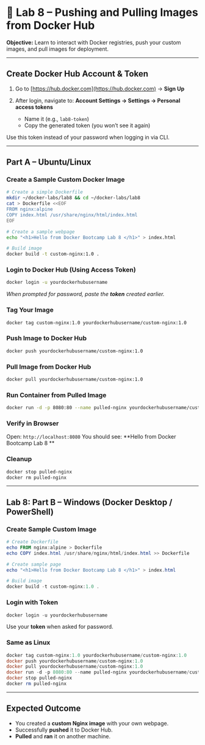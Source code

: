 # 🐳 Lab 8 – Pushing and Pulling Images from Docker Hub

**Objective:** Learn to interact with Docker registries, push your custom images, and pull images for deployment.

---

## Create Docker Hub Account & Token

1. Go to [https://hub.docker.com](https://hub.docker.com) → **Sign Up**
2. After login, navigate to: **Account Settings → Settings → Personal access tokens**

   * Name it (e.g., `lab8-token`)
   * Copy the generated token (you won’t see it again)

Use this token instead of your password when logging in via CLI.

---

## Part A – Ubuntu/Linux

### Create a Sample Custom Docker Image

```bash
# Create a simple Dockerfile
mkdir ~/docker-labs/lab8 && cd ~/docker-labs/lab8
cat > Dockerfile <<EOF
FROM nginx:alpine
COPY index.html /usr/share/nginx/html/index.html
EOF

# Create a sample webpage
echo "<h1>Hello from Docker Bootcamp Lab 8 </h1>" > index.html

# Build image
docker build -t custom-nginx:1.0 .
```

### Login to Docker Hub (Using Access Token)

```bash
docker login -u yourdockerhubusername
```

*When prompted for password, paste the **token** created earlier.*

### Tag Your Image

```bash
docker tag custom-nginx:1.0 yourdockerhubusername/custom-nginx:1.0
```

### Push Image to Docker Hub

```bash
docker push yourdockerhubusername/custom-nginx:1.0
```

### Pull Image from Docker Hub

```bash
docker pull yourdockerhubusername/custom-nginx:1.0
```

### Run Container from Pulled Image

```bash
docker run -d -p 8080:80 --name pulled-nginx yourdockerhubusername/custom-nginx:1.0
```

### Verify in Browser

Open: `http://localhost:8080`
You should see: **Hello from Docker Bootcamp Lab 8 **

### Cleanup

```bash
docker stop pulled-nginx
docker rm pulled-nginx
```

---

## Lab 8: Part B – Windows (Docker Desktop / PowerShell)

### Create Sample Custom Image

```powershell
# Create Dockerfile
echo FROM nginx:alpine > Dockerfile
echo COPY index.html /usr/share/nginx/html/index.html >> Dockerfile

# Create sample page
echo "<h1>Hello from Docker Bootcamp Lab 8 </h1>" > index.html

# Build image
docker build -t custom-nginx:1.0 .
```

### Login with Token

```powershell
docker login -u yourdockerhubusername
```

Use your **token** when asked for password.

### Same as Linux

```powershell
docker tag custom-nginx:1.0 yourdockerhubusername/custom-nginx:1.0
docker push yourdockerhubusername/custom-nginx:1.0
docker pull yourdockerhubusername/custom-nginx:1.0
docker run -d -p 8080:80 --name pulled-nginx yourdockerhubusername/custom-nginx:1.0
docker stop pulled-nginx
docker rm pulled-nginx
```
---

## Expected Outcome

* You created a **custom Nginx image** with your own webpage.
* Successfully **pushed** it to Docker Hub.
* **Pulled** and **ran** it on another machine.
